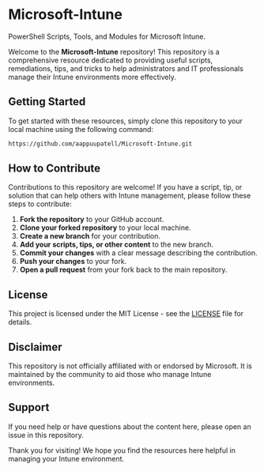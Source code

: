 # Microsoft-Intune 
PowerShell Scripts, Tools, and Modules for Microsoft Intune.

Welcome to the **Microsoft-Intune** repository! This repository is a comprehensive resource dedicated to providing useful scripts, remediations, tips, and tricks to help administrators and IT professionals manage their Intune environments more effectively.
## Getting Started

To get started with these resources, simply clone this repository to your local machine using the following command:

```bash
https://github.com/aappuupatell/Microsoft-Intune.git
```
## How to Contribute

Contributions to this repository are welcome! If you have a script, tip, or solution that can help others with Intune management, please follow these steps to contribute:

1. **Fork the repository** to your GitHub account.
2. **Clone your forked repository** to your local machine.
3. **Create a new branch** for your contribution.
4. **Add your scripts, tips, or other content** to the new branch.
5. **Commit your changes** with a clear message describing the contribution.
6. **Push your changes** to your fork.
7. **Open a pull request** from your fork back to the main repository.

## License

This project is licensed under the MIT License - see the [LICENSE](LICENSE) file for details.

## Disclaimer

This repository is not officially affiliated with or endorsed by Microsoft. It is maintained by the community to aid those who manage Intune environments. 

## Support

If you need help or have questions about the content here, please open an issue in this repository.



Thank you for visiting! We hope you find the resources here helpful in managing your Intune environment.
